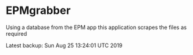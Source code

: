 # EPMgrabber
Using a database from the EPM app this application scrapes the files as required


Latest backup: Sun Aug 25 13:24:01 UTC 2019
